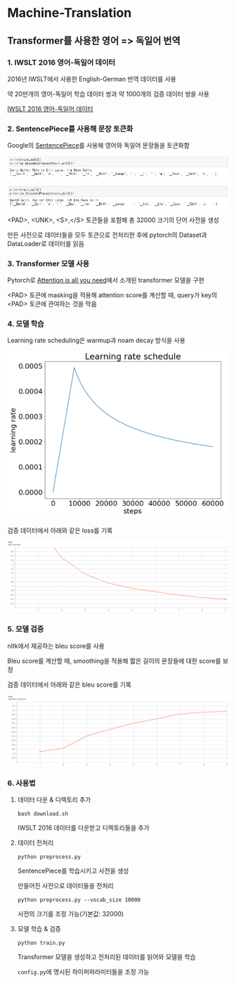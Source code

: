# Machine-Translation
## Transformer를 사용한 영어 => 독일어 번역

### 1. IWSLT 2016 영어-독일어 데이터

2016년 IWSLT에서 사용한 English-German 번역 데이터를 사용

약 20만개의 영어-독일어 학습 데이터 쌍과 약 1000개의 검증 데이터 쌍을 사용

[IWSLT 2016 영어-독일어 데이터](https://wit3.fbk.eu/download.php?release=2016-01&type=texts&slang=de&tlang=en)



### 2. SentencePiece를 사용해 문장 토큰화

Google의 [SentencePiece](https://github.com/google/sentencepiece)를 사용해 영어와 독일어 문장들을 토큰화함

![sp_en](./images/sp_en.png)

![sp_de](./images/sp_de.png)

\<PAD\>, \<UNK\>, \<S\>,\</S\> 토큰들을 포함해 총 32000 크기의 단어 사전을 생성

만든 사전으로 데이터들을 모두 토큰으로 전처리한 후에 pytorch의 Dataset과 DataLoader로 데이터를 읽음



### 3. Transformer 모델 사용

Pytorch로 [Attention is all you need](http://papers.nips.cc/paper/7181-attention-is-all-you-need)에서 소개된 transformer 모델을 구현

\<PAD\> 토큰에 masking을 적용해 attention score를 계산할 때, query가 key의 \<PAD\> 토큰에 관여하는 것을 막음



### 4. 모델 학습

Learning rate scheduling은 warmup과 noam decay 방식을 사용

![noam_decay](./images/noam_decay.png)

검증 데이터에서 아래와 같은 loss를 기록

![loss_eval](./images/loss_eval.png)



### 5. 모델 검증

nltk에서 제공하는 bleu score를 사용

Bleu score를 계산할 때, smoothing을 적용해 짧은 길이의 문장들에 대한 score를 보정

검증 데이터에서 아래와 같은 bleu score를 기록

![bleu_score_eval](./images/bleu_score_eval.png)



### 6. 사용법

1. 데이터 다운 & 디렉토리 추가

   ```
   bash download.sh
   ```

   IWSLT 2016 데이터를 다운받고 디렉토리들을 추가

2. 데이터 전처리

   ```
   python preprocess.py
   ```

   SentencePiece를 학습시키고 사전을 생성

   만들어진 사전으로 데이터들을 전처리

   ```
   python preprocess.py --vocab_size 10000
   ```

   사전의 크기를 조정 가능(기본값: 32000)

3. 모델 학습 & 검증

   ```
   python train.py
   ```

   Transformer 모델을 생성하고 전처리된 데이터를 읽어와 모델을 학습

   `config.py`에 명시된 하이퍼파라미터들을 조정 가능

   